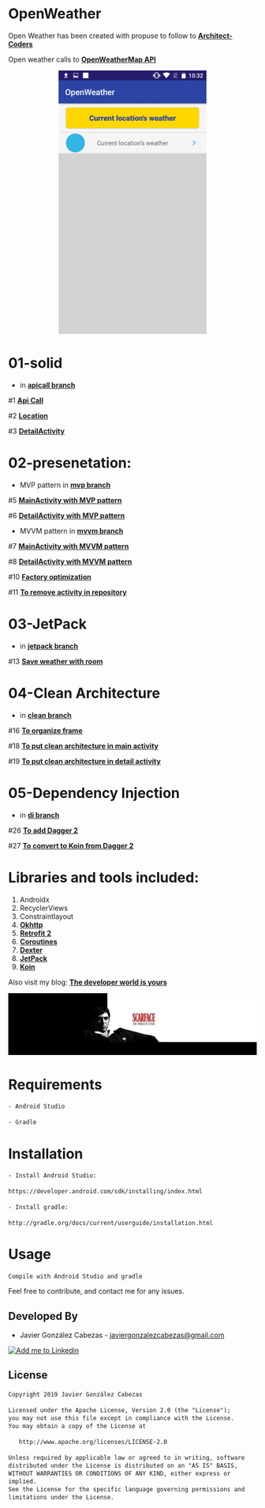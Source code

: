 # OpenWeather
Open Weather has been created with propuse to follow to **[Architect-Coders](https://github.com/antoniolg/architect-coders)**

Open weather calls to **[OpenWeatherMap API](https://openweathermap.org/api)**

<p align="center">
 <img src="https://github.com/Architect-Coders/OpenWeather/blob/master/animation.gif" width="300px" />
</p>

# 01-solid 
- in **[apicall branch](https://github.com/Architect-Coders/OpenWeather/tree/apicall)**

#1 **[Api Call](https://github.com/Architect-Coders/OpenWeather/issues/1)**

#2 **[Location](https://github.com/Architect-Coders/OpenWeather/issues/2)**

#3 **[DetailActivity](https://github.com/Architect-Coders/OpenWeather/issues/3)**


# 02-presenetation:

- MVP pattern in **[mvp branch](https://github.com/Architect-Coders/OpenWeather/tree/mvp)**

#5 **[MainActivity with MVP pattern](https://github.com/Architect-Coders/OpenWeather/issues/5)**

#6 **[DetailActivity with MVP pattern](https://github.com/Architect-Coders/OpenWeather/issues/6)**


- MVVM pattern in **[mvvm branch](https://github.com/Architect-Coders/OpenWeather/tree/mvvm)**

#7 **[MainActivity with MVVM pattern](https://github.com/Architect-Coders/OpenWeather/issues/7)**

#8 **[DetailActivity with MVVM pattern](https://github.com/Architect-Coders/OpenWeather/issues/8)**

#10 **[Factory optimization](https://github.com/Architect-Coders/OpenWeather/issues/10)**

#11 **[To remove activity in repository](https://github.com/Architect-Coders/OpenWeather/issues/11)**


# 03-JetPack 
- in **[jetpack branch](https://github.com/Architect-Coders/OpenWeather/tree/jetpack)**

#13  **[Save weather with room](https://github.com/Architect-Coders/OpenWeather/issues/13)**


# 04-Clean Architecture 
- in **[clean branch](https://github.com/Architect-Coders/OpenWeather/tree/clean)**

#16  **[To organize frame](https://github.com/Architect-Coders/OpenWeather/issues/16)**

#18  **[To put clean architecture in main activity](https://github.com/Architect-Coders/OpenWeather/issues/18)**

#19  **[To put clean architecture in detail activity](https://github.com/Architect-Coders/OpenWeather/issues/19)**


# 05-Dependency Injection 
- in **[di branch](https://github.com/Architect-Coders/OpenWeather/tree/di)**

#26  **[To add Dagger 2](https://github.com/Architect-Coders/OpenWeather/issues/26)**

#27  **[To convert to Koin from Dagger 2](https://github.com/Architect-Coders/OpenWeather/issues/27)**


# Libraries and tools included:

1. Androidx
2. RecyclerViews
3. Constraintlayout
4. **[Okhttp](https://github.com/square/okhttp)**
5. **[Retrofit 2](https://github.com/square/retrofit)**
6. **[Coroutines](https://github.com/Kotlin/kotlinx.coroutines)**
7. **[Dexter](https://github.com/Karumi/Dexter)**
8. **[JetPack](https://d.android.com/jetpack)**
9. **[Koin](https://insert-koin.io/)**

Also visit my blog: **[The developer world is yours](http://thedeveloperworldisyours.com/)**

<a href="http://thedeveloperworldisyours.com/">
  <img alt="The developer world is yours" src="https://github.com/CabezasGonzalezJavier/AddTextViewButton/blob/master/TheDeveloperWordIsYours.png" />
</a>

# Requirements

    - Android Studio

    - Gradle


# Installation

    - Install Android Studio:

    https://developer.android.com/sdk/installing/index.html

    - Install gradle:

    http://gradle.org/docs/current/userguide/installation.html

# Usage
    Compile with Android Studio and gradle


Feel free to contribute, and contact me for any issues.

Developed By
------------
* Javier González Cabezas - <javiergonzalezcabezas@gmail.com>

<a href="https://es.linkedin.com/in/javier-gonz%C3%A1lez-cabezas-8b4b2231">
  <img alt="Add me to Linkedin" src="https://github.com/JorgeCastilloPrz/EasyMVP/blob/master/art/linkedin.png" />
</a>

License
-------

    Copyright 2019 Javier González Cabezas

    Licensed under the Apache License, Version 2.0 (the "License");
    you may not use this file except in compliance with the License.
    You may obtain a copy of the License at

       http://www.apache.org/licenses/LICENSE-2.0

    Unless required by applicable law or agreed to in writing, software
    distributed under the License is distributed on an "AS IS" BASIS,
    WITHOUT WARRANTIES OR CONDITIONS OF ANY KIND, either express or implied.
    See the License for the specific language governing permissions and
    limitations under the License.
